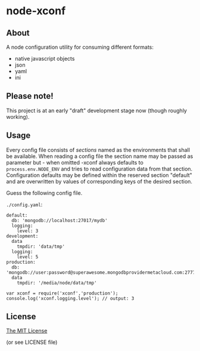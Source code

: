 # node-xconf

## About

A node configuration utility for consuming different formats:

- native javascript objects
- json
- yaml
- ini

## Please note!

This project is at an early "draft" development stage now (though roughly working).

## Usage


Every config file consists of _sections_ named as the environments that shall be available. When reading a config file
the section name may be passed as parameter but - when omitted -xconf always defaults to `process.env.NODE_ENV` and tries
to read configuration data from that section. Configuration defaults may be defined within the reserved section "default"
and are overwritten by values of corresponding keys of the desired section.

Guess the following config file.

`./config.yaml`:
```
default:
  db: 'mongodb://localhost:27017/mydb'
  logging:
    level: 3
development:
  data
    tmpdir: 'data/tmp'
  logging:
    level: 5
production:
  db: 'mongodb://user:password@superawesome.mongodbprovidermetacloud.com:27777/mydb'
  data
    tmpdir: '/media/node/data/tmp'
```


```
var xconf = require('xconf','production');
console.log('xconf.logging.level'); // output: 3
```


## License

[The MIT License](http://opensource.org/licenses/MIT)

(or see LICENSE file)
